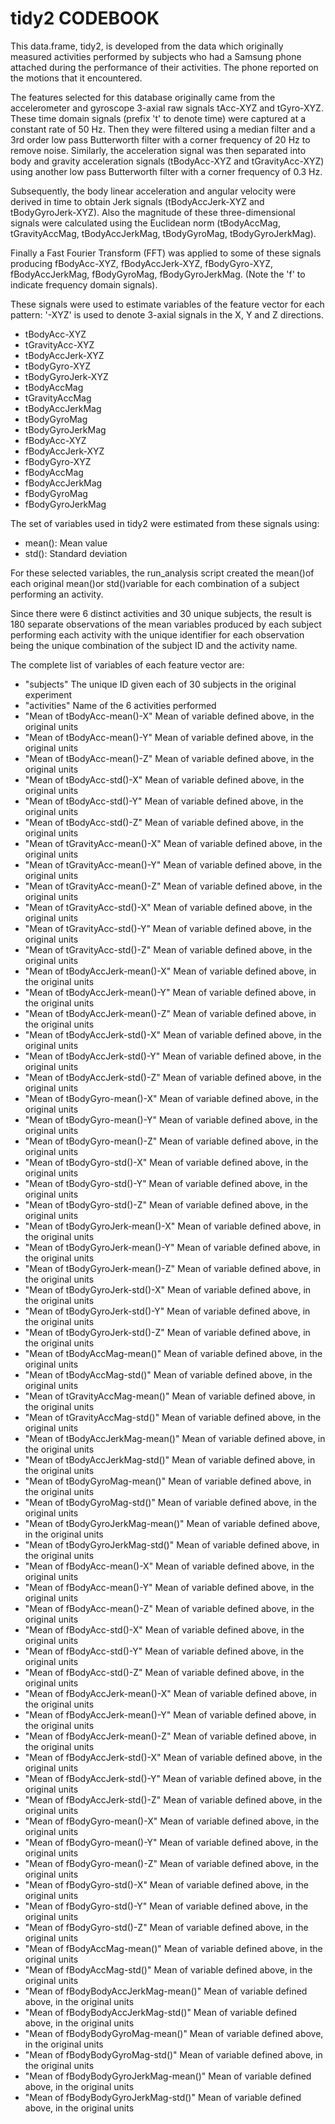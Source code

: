 tidy2 CODEBOOK
==============

This data.frame, tidy2, is developed from the data which originally measured activities performed by subjects who had a Samsung phone attached during the performance of their activities.  The phone reported on the motions that it encountered.

The features selected for this database originally came from the accelerometer and gyroscope 3-axial raw signals tAcc-XYZ and tGyro-XYZ. These time domain signals (prefix 't' to denote time) were captured at a constant rate of 50 Hz. Then they were filtered using a median filter and a 3rd order low pass Butterworth filter with a corner frequency of 20 Hz to remove noise. Similarly, the acceleration signal was then separated into body and gravity acceleration signals (tBodyAcc-XYZ and tGravityAcc-XYZ) using another low pass Butterworth filter with a corner frequency of 0.3 Hz.

Subsequently, the body linear acceleration and angular velocity were derived in time to obtain Jerk signals (tBodyAccJerk-XYZ and tBodyGyroJerk-XYZ). Also the magnitude of these three-dimensional signals were calculated using the Euclidean norm (tBodyAccMag, tGravityAccMag, tBodyAccJerkMag, tBodyGyroMag, tBodyGyroJerkMag).

Finally a Fast Fourier Transform (FFT) was applied to some of these signals producing fBodyAcc-XYZ, fBodyAccJerk-XYZ, fBodyGyro-XYZ, fBodyAccJerkMag, fBodyGyroMag, fBodyGyroJerkMag. (Note the 'f' to indicate frequency domain signals).

These signals were used to estimate variables of the feature vector for each pattern:
'-XYZ' is used to denote 3-axial signals in the X, Y and Z directions.

* tBodyAcc-XYZ
* tGravityAcc-XYZ
* tBodyAccJerk-XYZ
* tBodyGyro-XYZ
* tBodyGyroJerk-XYZ
* tBodyAccMag
* tGravityAccMag
* tBodyAccJerkMag
* tBodyGyroMag
* tBodyGyroJerkMag
* fBodyAcc-XYZ
* fBodyAccJerk-XYZ
* fBodyGyro-XYZ
* fBodyAccMag
* fBodyAccJerkMag
* fBodyGyroMag
* fBodyGyroJerkMag

The set of variables used in tidy2 were estimated from these signals using:

* mean(): Mean value
* std(): Standard deviation 

For these selected variables, the run_analysis script created the mean()of each original mean()or std()variable for each combination of a subject performing an activity.

Since there were 6 distinct activities and 30 unique subjects, the result is 180 separate observations of the mean variables produced by each subject performing each activity with the unique identifier for each observation being the unique combination of the subject ID and the activity name.

The complete list of variables of each feature vector are:
* "subjects"						The unique ID given each of 30 subjects in the original experiment
* "activities"						Name of the 6 activities performed
* "Mean of  tBodyAcc-mean()-X"			Mean of variable defined above, in the original units
* "Mean of  tBodyAcc-mean()-Y"			Mean of variable defined above, in the original units
* "Mean of  tBodyAcc-mean()-Z"			Mean of variable defined above, in the original units
* "Mean of  tBodyAcc-std()-X"			Mean of variable defined above, in the original units
* "Mean of  tBodyAcc-std()-Y"			Mean of variable defined above, in the original units
* "Mean of  tBodyAcc-std()-Z"			Mean of variable defined above, in the original units
* "Mean of  tGravityAcc-mean()-X"		Mean of variable defined above, in the original units
* "Mean of  tGravityAcc-mean()-Y"		Mean of variable defined above, in the original units
* "Mean of  tGravityAcc-mean()-Z"		Mean of variable defined above, in the original units
* "Mean of  tGravityAcc-std()-X"		Mean of variable defined above, in the original units
* "Mean of  tGravityAcc-std()-Y"		Mean of variable defined above, in the original units
* "Mean of  tGravityAcc-std()-Z"		Mean of variable defined above, in the original units
* "Mean of  tBodyAccJerk-mean()-X"		Mean of variable defined above, in the original units
* "Mean of  tBodyAccJerk-mean()-Y"		Mean of variable defined above, in the original units
* "Mean of  tBodyAccJerk-mean()-Z"		Mean of variable defined above, in the original units
* "Mean of  tBodyAccJerk-std()-X"		Mean of variable defined above, in the original units
* "Mean of  tBodyAccJerk-std()-Y"		Mean of variable defined above, in the original units
* "Mean of  tBodyAccJerk-std()-Z"		Mean of variable defined above, in the original units
* "Mean of  tBodyGyro-mean()-X"			Mean of variable defined above, in the original units
* "Mean of  tBodyGyro-mean()-Y"			Mean of variable defined above, in the original units
* "Mean of  tBodyGyro-mean()-Z"			Mean of variable defined above, in the original units
* "Mean of  tBodyGyro-std()-X"			Mean of variable defined above, in the original units
* "Mean of  tBodyGyro-std()-Y"			Mean of variable defined above, in the original units
* "Mean of  tBodyGyro-std()-Z"			Mean of variable defined above, in the original units
* "Mean of  tBodyGyroJerk-mean()-X"		Mean of variable defined above, in the original units
* "Mean of  tBodyGyroJerk-mean()-Y"		Mean of variable defined above, in the original units
* "Mean of  tBodyGyroJerk-mean()-Z"		Mean of variable defined above, in the original units
* "Mean of  tBodyGyroJerk-std()-X"		Mean of variable defined above, in the original units
* "Mean of  tBodyGyroJerk-std()-Y"		Mean of variable defined above, in the original units
* "Mean of  tBodyGyroJerk-std()-Z"		Mean of variable defined above, in the original units
* "Mean of  tBodyAccMag-mean()"			Mean of variable defined above, in the original units
* "Mean of  tBodyAccMag-std()"			Mean of variable defined above, in the original units
* "Mean of  tGravityAccMag-mean()"		Mean of variable defined above, in the original units
* "Mean of  tGravityAccMag-std()"		Mean of variable defined above, in the original units
* "Mean of  tBodyAccJerkMag-mean()"		Mean of variable defined above, in the original units
* "Mean of  tBodyAccJerkMag-std()"		Mean of variable defined above, in the original units
* "Mean of  tBodyGyroMag-mean()"		Mean of variable defined above, in the original units
* "Mean of  tBodyGyroMag-std()"			Mean of variable defined above, in the original units
* "Mean of  tBodyGyroJerkMag-mean()"		Mean of variable defined above, in the original units
* "Mean of  tBodyGyroJerkMag-std()"		Mean of variable defined above, in the original units
* "Mean of  fBodyAcc-mean()-X"			Mean of variable defined above, in the original units
* "Mean of  fBodyAcc-mean()-Y"			Mean of variable defined above, in the original units
* "Mean of  fBodyAcc-mean()-Z"			Mean of variable defined above, in the original units
* "Mean of  fBodyAcc-std()-X"			Mean of variable defined above, in the original units
* "Mean of  fBodyAcc-std()-Y"			Mean of variable defined above, in the original units
* "Mean of  fBodyAcc-std()-Z"			Mean of variable defined above, in the original units
* "Mean of  fBodyAccJerk-mean()-X"		Mean of variable defined above, in the original units
* "Mean of  fBodyAccJerk-mean()-Y"		Mean of variable defined above, in the original units
* "Mean of  fBodyAccJerk-mean()-Z"		Mean of variable defined above, in the original units
* "Mean of  fBodyAccJerk-std()-X"		Mean of variable defined above, in the original units
* "Mean of  fBodyAccJerk-std()-Y"		Mean of variable defined above, in the original units
* "Mean of  fBodyAccJerk-std()-Z"		Mean of variable defined above, in the original units
* "Mean of  fBodyGyro-mean()-X"			Mean of variable defined above, in the original units
* "Mean of  fBodyGyro-mean()-Y"			Mean of variable defined above, in the original units
* "Mean of  fBodyGyro-mean()-Z"			Mean of variable defined above, in the original units
* "Mean of  fBodyGyro-std()-X"			Mean of variable defined above, in the original units
* "Mean of  fBodyGyro-std()-Y"			Mean of variable defined above, in the original units
* "Mean of  fBodyGyro-std()-Z"			Mean of variable defined above, in the original units
* "Mean of  fBodyAccMag-mean()"			Mean of variable defined above, in the original units
* "Mean of  fBodyAccMag-std()"			Mean of variable defined above, in the original units
* "Mean of  fBodyBodyAccJerkMag-mean()"	Mean of variable defined above, in the original units
* "Mean of  fBodyBodyAccJerkMag-std()"	Mean of variable defined above, in the original units
* "Mean of  fBodyBodyGyroMag-mean()"		Mean of variable defined above, in the original units
* "Mean of  fBodyBodyGyroMag-std()"		Mean of variable defined above, in the original units
* "Mean of  fBodyBodyGyroJerkMag-mean()"	Mean of variable defined above, in the original units
* "Mean of  fBodyBodyGyroJerkMag-std()"	Mean of variable defined above, in the original units
